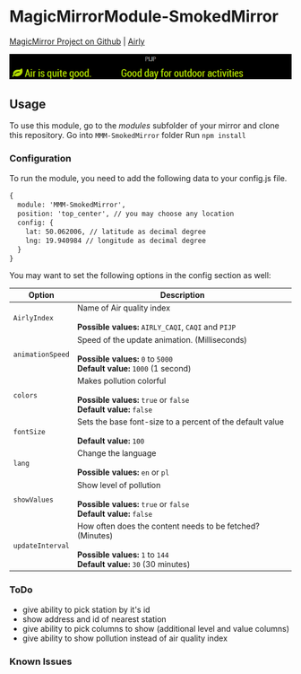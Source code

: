 # MagicMirrorModule-SmokedMirror

[MagicMirror Project on Github](https://github.com/MichMich/MagicMirror) | [Airly](https://airly.eu)

<img src="https://raw.githubusercontent.com/Santanachia/MMM-SmokedMirror/master/screen.png" />

## Usage 

To use this module, go to the *modules* subfolder of your mirror and clone this repository.
Go into `MMM-SmokedMirror` folder
Run `npm install`

### Configuration

To run the module, you need to add the following data to your config.js file.

```
{
  module: 'MMM-SmokedMirror',
  position: 'top_center', // you may choose any location
  config: {
    lat: 50.062006, // latitude as decimal degree
    lng: 19.940984 // longitude as decimal degree
  }
}
```

You may want to set the following options in the config section as well:

| Option |  Description | 
|---|---|
| `AirlyIndex` | Name of Air quality index<br><br>**Possible values:** `AIRLY_CAQI`, `CAQI` and `PIJP` | 
| `animationSpeed` | Speed of the update animation. (Milliseconds)<br><br>**Possible values:** `0` to `5000`<br>**Default value:** `1000` (1 second) | 
| `colors` | Makes pollution colorful<br><br>**Possible values:** `true` or `false`<br>**Default value:** `false` | 
| `fontSize` | Sets the base font-size to a percent of the default value<br><br>**Default value:** `100` | 
| `lang` | Change the language<br><br>**Possible values:** `en` or `pl` | 
| `showValues` | Show level of pollution<br><br>**Possible values:** `true` or `false`<br>**Default value:** `false` | 
| `updateInterval` | How often does the content needs to be fetched? (Minutes)<br><br>**Possible values:** `1` to `144`<br>**Default value:** `30` (30 minutes) | 

### ToDo
* give ability to pick station by it's id
* show address and id of nearest station
* give ability to pick columns to show (additional level and value columns)
* give ability to show pollution instead of air quality index

### Known Issues
